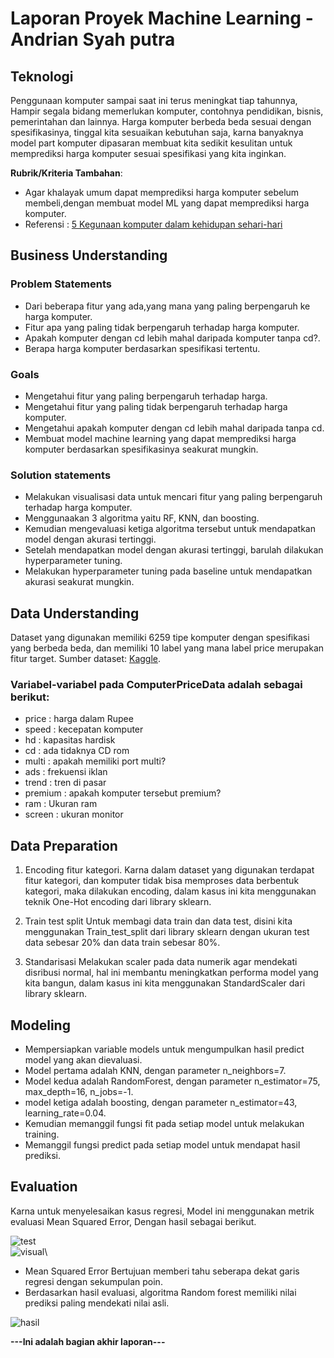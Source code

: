 # Laporan Proyek Machine Learning - Andrian Syah putra
 
## Teknologi
 
Penggunaan komputer sampai saat ini terus meningkat tiap tahunnya, Hampir segala bidang memerlukan komputer, contohnya pendidikan, bisnis, pemerintahan dan lainnya. Harga komputer berbeda beda sesuai dengan spesifikasinya, tinggal kita sesuaikan kebutuhan saja, karna banyaknya model part komputer dipasaran membuat kita sedikit kesulitan untuk memprediksi harga komputer sesuai spesifikasi yang kita inginkan.
 
**Rubrik/Kriteria Tambahan**:
- Agar khalayak umum dapat memprediksi harga komputer sebelum membeli,dengan membuat model ML yang dapat memprediksi harga komputer.
- Referensi : [5 Kegunaan komputer dalam kehidupan sehari-hari](https://tekno.kompas.com/read/2021/09/21/20030027/5-kegunaan-komputer-dalam-kehidupan-sehari-hari)
 
## Business Understanding
 
### Problem Statements
 
- Dari beberapa fitur yang ada,yang mana yang paling berpengaruh ke harga komputer.
- Fitur apa yang paling tidak berpengaruh terhadap harga komputer.
- Apakah komputer dengan cd lebih mahal daripada komputer tanpa cd?.
- Berapa harga komputer berdasarkan spesifikasi tertentu.
 
### Goals
 
- Mengetahui fitur yang paling berpengaruh terhadap harga.
- Mengetahui fitur yang paling tidak berpengaruh terhadap harga komputer.
- Mengetahui apakah komputer dengan cd lebih mahal daripada tanpa cd.
- Membuat model machine learning yang dapat memprediksi harga komputer berdasarkan spesifikasinya seakurat mungkin.
 
 
### Solution statements
- Melakukan visualisasi data untuk mencari fitur yang paling berpengaruh terhadap harga komputer.
- Menggunaakan 3 algoritma yaitu RF, KNN, dan boosting.
- Kemudian mengevaluasi ketiga algoritma tersebut untuk mendapatkan model dengan akurasi tertinggi.
- Setelah mendapatkan model dengan akurasi tertinggi, barulah dilakukan hyperparameter tuning.
- Melakukan hyperparameter tuning pada baseline untuk mendapatkan akurasi seakurat mungkin.                             
 
## Data Understanding
Dataset yang digunakan memiliki 6259 tipe komputer dengan spesifikasi yang berbeda beda, dan memiliki 10 label yang mana label price merupakan fitur target. Sumber dataset: [Kaggle](https://www.kaggle.com/ritikmaheshwari/computer-price-prediction?select=ComputerPricesData.csv).
 
 
### Variabel-variabel pada ComputerPriceData adalah sebagai berikut:
- price : harga dalam Rupee
- speed : kecepatan komputer
- hd : kapasitas hardisk
- cd : ada tidaknya CD rom
- multi : apakah memiliki port multi?
- ads : frekuensi iklan
- trend : tren di pasar
- premium : apakah komputer tersebut premium?
- ram : Ukuran ram
- screen : ukuran monitor
 
 
## Data Preparation

1. Encoding fitur kategori.
Karna dalam dataset yang digunakan terdapat fitur kategori, dan komputer tidak bisa memproses data berbentuk kategori, maka dilakukan encoding, dalam kasus ini kita menggunakan teknik One-Hot encoding dari library sklearn.

2. Train test split
Untuk membagi data train dan data test, disini kita menggunakan Train_test_split dari library sklearn dengan ukuran test data sebesar 20% dan data train sebesar 80%.

3. Standarisasi
Melakukan scaler pada data numerik agar mendekati disribusi normal, hal ini membantu meningkatkan performa model yang kita bangun, dalam kasus ini kita menggunakan StandardScaler dari library sklearn.
                     
## Modeling
- Mempersiapkan variable models untuk mengumpulkan hasil predict model yang akan dievaluasi.
- Model pertama adalah KNN, dengan parameter n_neighbors=7.
- Model kedua adalah RandomForest, dengan parameter n_estimator=75, max_depth=16, n_jobs=-1.
- model ketiga adalah boosting, dengan parameter n_estimator=43, learning_rate=0.04.
- Kemudian memanggil fungsi fit pada setiap model untuk melakukan training.
- Memanggil fungsi predict pada setiap model untuk mendapat hasil prediksi.
                                
## Evaluation
Karna untuk menyelesaikan kasus regresi, Model ini menggunakan metrik evaluasi Mean Squared Error, Dengan hasil sebagai berikut.

![test](https://zippyimage.com/images/2021/11/12/bd5e4e8508eba8de2a5e79a752fef810.png)\
![visual](https://zippyimage.com/images/2021/11/15/21283abe5f25e273dee68b8071eee66a.png)\

- Mean Squared Error Bertujuan memberi tahu seberapa dekat garis regresi dengan sekumpulan poin.
- Berdasarkan hasil evaluasi, algoritma Random forest memiliki nilai prediksi paling mendekati nilai asli.

![hasil](https://zippyimage.com/images/2021/11/15/7d203414acf50bd3181037fc5e2d9940.png)

**---Ini adalah bagian akhir laporan---**
